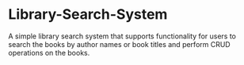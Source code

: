 # Library-Search-System

A simple library search system that supports functionality for users to search the books by author names or book titles and perform CRUD operations on the books. 
